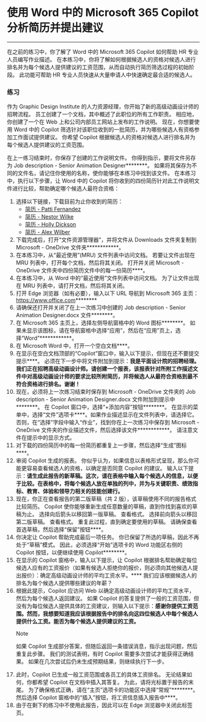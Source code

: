 # 使用 Word 中的 Microsoft 365 Copilot 分析简历并提出建议
---
在之前的练习中，你了解了 Word 中的 Microsoft 365 Copilot 如何帮助 HR 专业人员编写作业描述。 在本练习中，你将了解如何根据候选人的资格对候选人进行排名并为每个候选人提供建议的工资范围，从而自动执行简历筛选过程的初始阶段。 此功能可帮助 HR 专业人员快速从大量申请人中快速确定最合适的候选人。

### 练习

作为 Graphic Design Institute 的人力资源经理，你开始了新的高级动画设计师的招聘流程。 员工创建了一个文档，其中概述了此职位的所有工作职责。 相应地，你创建了一个在 Web 上和公司内部员工网站上发布的工作说明。 现在，你想要使用 Word 中的 Copilot 筛选针对该职位收到的一批简历，并为哪些候选人有资格参加工作面试提供建议。 你希望 Copilot 根据候选人的资格对候选人进行排名并为每个候选人提供建议的工资范围。

在上一练习结束时，你保存了创建的工作说明文件。 你得到指示，要将文件另存为 Job description - Senior Animation Designer********。 如果将其保存为不同的文件名，请记住你使用的名称，使你能够在本练习中找到该文件。 在本练习中，执行以下步骤，让 Word 中的 Copilot 将你收到的四份简历针对此工作说明文件进行比较，帮助确定哪个候选人最符合资格：

1. 选择以下链接，下载目前为止你收到的简历：
    - [简历 - Patti Fernandez](https://go.microsoft.com/fwlink/?linkid=2268829)
    - [简历 - Nestor Wilke](https://go.microsoft.com/fwlink/?linkid=2268930)
    - [简历 - Holly Dickson](https://go.microsoft.com/fwlink/?linkid=2268828)
    - [简历 - Alex Wilber](https://go.microsoft.com/fwlink/?linkid=2269127)
1. 下载完成后，打开“文件资源管理器”，并将文件从 Downloads 文件夹复制到 Microsoft - OneDrive 文件夹************。
1. 在本练习中，从“最近使用”(MRU) 文件列表中访问文档。 若要让文件出现在 MRU 列表中，打开每个文档，然后将其关闭。 打开并关闭 Microsoft - OneDrive 文件夹中四份简历文件中的每一份简历****。
1. 在本练习中，从 Word 中的“最近使用”文件列表中访问文档。 为了让文件出现在 MRU 列表中，请打开文档，然后将其关闭。 
1. 打开 Edge 浏览器（如有必要），输入以下 URL 导航到 Microsoft 365 主页：https://www.office.com********  
1. 请确保还打开并关闭了在上一次练习中创建的 Job description - Senior Animation Designer.docx 文件********。 
1. 在 Microsoft 365 主页上，选择左侧导航窗格中的 Word 图标********。 如果未显示该图标，请在导航窗格中选择“应用”，然后在“应用”页上，选择“Word”************。
1. 在 Microsoft Word 中，打开一个空白文档****。
1. 在显示在空白文档顶部的“Copilot”窗口中，输入以下提示，但现在还不要提交提示****。 必须在下一步中将文件附加到提示：**我是平面设计院的招聘经理。我们正在招聘高级动画设计师。请创建一个报表，该报表针对所附工作描述文件中对高级动画设计师的要求比较所附简历，并将候选人从最符合资格到最不符合资格进行排名。谢谢！**
1. 现在，必须将上一次练习结束时保存到 Microsoft - OneDrive 文件夹的 Job description - Senior Animation Designer.docx 文件附加到提示中********。 在 Copilot 窗口中，选择“+添加内容”按钮********。 在显示的菜单中，选择“文件”选项卡****。如果作业描述显示在文件列表中，请选择它。 否则，在“选择”字段中输入“作业”，找到你在上一次练习中保存到 Microsoft - OneDrive 文件夹的作业描述文件，然后选择该文件************。 请注意文件在提示中的显示方式。
1. 对下载的四份简历中的每一份简历都重复上一步骤，然后选择“生成”图标****。 
1. 审阅 Copilot 生成的报表。 你似乎认为，如果信息以表格形式呈现，那么你可能更容易查看候选人的资格，以确定是否同意 Copilot 的建议。 输入以下提示：**请生成此报告的新草稿。这次，请在表格中输入每个候选人的信息，以便于比较。在表格中，将每个候选人放在单独的列中，并为与关键职责、绩效指标、教育、体验和领导力相关的技能创建行。**
1. 现在，你正在查看报告的第二版草稿（共 2 版），该草稿使用不同的报告格式比较简历。 Copilot 使你能够重新生成任意数量的草稿，直到你找到喜欢的草稿为止。 选择向后箭头以移回第一版草稿。 查看格式。 选择前向箭头以移回第二版草稿。 查看格式。 重复此过程，直到确定要使用的草稿。 请确保查看首选草稿，然后选择“保留”按钮****。 
1. 你决定让 Copilot 帮助完成最后一项任务。 你已保留了所选的草稿，因此不再处于“草稿”模式。 因此，必须选择“开始”选项卡的 Word 功能区右侧的 Copilot 按钮，以便继续使用 Copilot********。 
1. 在显示的 Copilot 窗格中，输入以下提示，让 Copilot 根据排名帮助确定每位候选人应有的工资报价（如果有候选人拒绝你的报价，则必须向其他候选人提出报价）：确定高级动画设计师的平均工资水平。**** 我们应该根据候选人的排名为每个候选人提供哪些建议的年薪？
1. 根据此提示，Copilot 应访问 Web 以确定高级动画设计师的平均工资水平，然后为每个候选人返回建议。 如果 Copilot 的答复提供了一般的工资范围，但没有为每位候选人提供具体的工资建议，则输入以下提示：**感谢你提供工资范围。然而，我想要知道我应该根据报告中的排名向这四位候选人中每个候选人提供什么工资。能否为每个候选人提供建议的工资。** 
    > [!NOTE]
    > 如果 Copilot 生成部分答案，但随后返回一条错误消息，指示出现问题，然后重复此步骤。 我们的测试表明，有时 Copilot 需要多次尝试才能获得正确结果。 如果在几次尝试后仍未生成预期结果，则继续执行下一步。  
1. 此时，Copilot 已生成一般工资范围或各员工的具体工资排名。 无论结果如何，你都希望 Copilot 在文档中插入其答复。 为此，请将光标置于报告的末尾。 为了确保格式正确，请在“主页”选项卡的功能区中选择“常规”********。然后选择 Copilot 窗格中的“插入”按钮，将工资信息插入报告中****。
1. 由于在剩下的练习中不使用此报告，因此可以在 Edge 浏览器中关闭此标签页。

   
